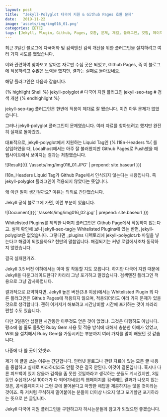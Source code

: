 ```yaml
---
layout: post
title:  "Jekyll-Polyglot 다국어 지원 & Github Pages 호환 문제"
date:   2019-11-22
image: 'assets/img/img016_01.png'
categories: [ETC]
tags: [Jekyll, Plugin, Github, Pages, 호환, 문제, 제킬, 플러그인, 깃헙, 페이지, 블로그, Polyglot, Jekyll-Polyglot, 다국어, 지원, Multilanguage, Support]
---
```


최근 3일간 블로그에 다국어화 및 검색엔진 검색 개선을 위한 플러그인을 설치하려고 여러 가지 시도를 했었습니다.

이와 관련하여 찾아보고 알아본 자료만 수십 곳은 되었고, Github Pages, 즉 이 블로그에 적용하려고 수많은 노력을 했지만, 결과는 실패로 돌아갔네요.

해당 플러그인은 다음과 같습니다.

{% highlight Shell %}
jekyll-polyglot # 다국어 지원 플러그인
jekyll-seo-tag  # 검색 개선
{% endhighlight %}

jekyll-seo-tag 플러그인은 한번에 적용이 제대로 잘 됐습니다. 이건 아무 문제가 없었습니다.

그러나 jekyll-polyglot 플러그인이 문제였습니다. 여러 자료를 찾아보려고 했지만 완전히 실패로 돌아갔죠.

대표적으로, jekyll-polyglot에서 지원하는 Liquid Tag인 &#123;% I18n-Headers %&#123; 를 삽입하였을 때, Localhost에서는 아주 잘 불러왔지만 Github Pages로 Push했을 때 웹사이트에서 보여지는 결과는 처참했습니다.

![Result]({{ '/assets/img/img016_01.JPG' | prepend: site.baseurl }})

I18n_Headers Liquid Tag가 Github Page에서 인식되지 않는다는 내용입니다. 즉 jekyll-polyglot 플러그인이 적용되지 않았다는 뜻입니다.

왜 이런 일이 생긴걸까요? 이유는 의외로 간단했습니다.

Jekyll 공식 블로그에 가면, 이런 부분이 있습니다.

![Document]({{ '/assets/img/img016_02.jpg' | prepend: site.baseurl }})

Whitelisted Plugins를 제외한 나머지 플러그인은 Github Page에서 작동하지 않는다고. 실제 확인해 보니 jekyll-seo-tag는 Whitelisted Plugins에 있는 반면, jekyll-polyglot은 없었습니다. 그렇다면 _plugins 디렉토리에 jekyll-polyglot.rb 파일을 넣는다고 해결이 되었을까요? 천만의 말씀입니다. 해결되기는 커녕 로컬에서조차 동작하지 않았습니다.

결국 실패한거죠.

Jekyll 3.5 버전 이하에서는 아마 잘 작동할 지도 모릅니다. 하지만 다국어 지원 때문에 Jekyll을 다운그레이드한다? 차라리 그냥 포기하고 말겠습니다. 검색엔진 플러그인 적용으로 그냥 감사하렵니다.

결과적으로 요약하자면, Jekyll 높은 버전(3.8 이상)에서는 Whitelisted Plugin 외 다른 플러그인은 Github Pages에 적용되지 않으며, 적용되더라도 여러 가지 문제가 있을 것으로 생각합니다. 괜히 이거저거 해보려고 시간낭비할 시간에 포기하는 것이 차라리 편할 수도 있습니다.

다만 3일동안 삽질한 시간동안 아무것도 얻은 것이 없었냐. 그것은 다행히도 아닙니다. 평소에 쓸 줄도 몰랐던 Ruby Gem 사용 및 적용 방식에 대해서 충분한 이해가 있었고, WSL을 설치해서 Ruby Gem을 가동시키는 부분까지 여러 가지를 많이 배웠던 것 같습니다.

나중에 다 쓸 곳이 있겟죠.

제가 이 글을 쓰는 이유는 간단합니다. 인터넷 블로그나 관련 자료에 있는 모든 글 내용을 종합하고 실제로 따라하더라도 안될 것은 결국 안된다. 이것이 결론입니다. 혹시나 다른 피드백이 있지 않을까 검색을 좀 못한 것일까라고 생각하는 분들도 계시겠지만, 3일동안 수십개(사실 100개가 다 되어가네요)의 웹페이지를 검색해도 결과가 나오지 않는 것은, 공식홈페이지나 그런 곳에 물어본다고 마땅한 해답을 제공하지는 않을 것이라는 것이죠. 즉 저처럼 무식하게 밀어붙이는 분들이 더이상 나오지 않고 포기할땐 포기하라는 뜻으로 쓴 글입니다.

Jekyll 다국어 지원 플러그인을 구현하고자 하시는분들께 참고가 되었으면 좋겠습니다.
